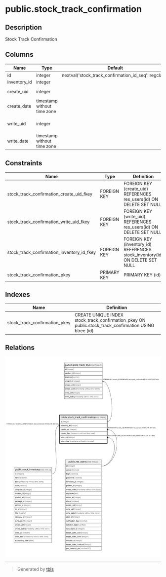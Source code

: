 # public.stock_track_confirmation

## Description

Stock Track Confirmation

## Columns

| Name | Type | Default | Nullable | Children | Parents | Comment |
| ---- | ---- | ------- | -------- | -------- | ------- | ------- |
| id | integer | nextval('stock_track_confirmation_id_seq'::regclass) | false | [public.stock_track_line](public.stock_track_line.md) |  |  |
| inventory_id | integer |  | true |  | [public.stock_inventory](public.stock_inventory.md) | Inventory |
| create_uid | integer |  | true |  | [public.res_users](public.res_users.md) | Created by |
| create_date | timestamp without time zone |  | true |  |  | Created on |
| write_uid | integer |  | true |  | [public.res_users](public.res_users.md) | Last Updated by |
| write_date | timestamp without time zone |  | true |  |  | Last Updated on |

## Constraints

| Name | Type | Definition |
| ---- | ---- | ---------- |
| stock_track_confirmation_create_uid_fkey | FOREIGN KEY | FOREIGN KEY (create_uid) REFERENCES res_users(id) ON DELETE SET NULL |
| stock_track_confirmation_write_uid_fkey | FOREIGN KEY | FOREIGN KEY (write_uid) REFERENCES res_users(id) ON DELETE SET NULL |
| stock_track_confirmation_inventory_id_fkey | FOREIGN KEY | FOREIGN KEY (inventory_id) REFERENCES stock_inventory(id) ON DELETE SET NULL |
| stock_track_confirmation_pkey | PRIMARY KEY | PRIMARY KEY (id) |

## Indexes

| Name | Definition |
| ---- | ---------- |
| stock_track_confirmation_pkey | CREATE UNIQUE INDEX stock_track_confirmation_pkey ON public.stock_track_confirmation USING btree (id) |

## Relations

![er](public.stock_track_confirmation.svg)

---

> Generated by [tbls](https://github.com/k1LoW/tbls)
